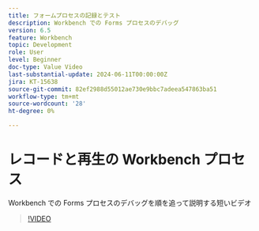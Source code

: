 ```yaml
---
title: フォームプロセスの記録とテスト
description: Workbench での Forms プロセスのデバッグ
version: 6.5
feature: Workbench
topic: Development
role: User
level: Beginner
doc-type: Value Video
last-substantial-update: 2024-06-11T00:00:00Z
jira: KT-15638
source-git-commit: 82ef2988d55012ae730e9bbc7adeea547863ba51
workflow-type: tm+mt
source-wordcount: '28'
ht-degree: 0%

---
```


# レコードと再生の Workbench プロセス

Workbench での Forms プロセスのデバッグを順を追って説明する短いビデオ

>[!VIDEO](https://video.tv.adobe.com/v/3429495/?learn=on)
